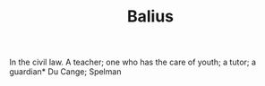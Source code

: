---
title: Balius
letter: B
permalink: "/definitions/balius.html"
body: In the civil law. A teacher; one who has the care of youth; a tutor; a guardian*
  Du Cange; Spelman
published_at: '2018-07-07'
layout: post
---